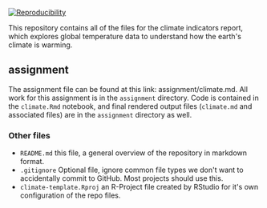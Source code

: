 [![Reproducibility](https://github.com/espm-157/climate-teams-russell-h-maeve-g/actions/workflows/main.yml/badge.svg)](https://github.com/espm-157/climate-teams-russell-h-maeve-g/actions/workflows/main.yml)

This repository contains all of the files for the climate indicators report, which explores global temperature data to understand how the earth's climate is warming. 

## assignment

The assignment file can be found at this link: assignment/climate.md. All work for this assignment is in the `assignment` directory.  Code is contained in the `climate.Rmd` notebook, and final rendered output files (`climate.md` and associated files) are in the `assignment` directory as well.  


### Other files

- `README.md` this file, a general overview of the repository in markdown format.  
- `.gitignore` Optional file, ignore common file types we don't want to accidentally commit to GitHub. Most projects should use this. 
- `climate-template.Rproj` an R-Project file created by RStudio for it's own configuration of the repo files.  


